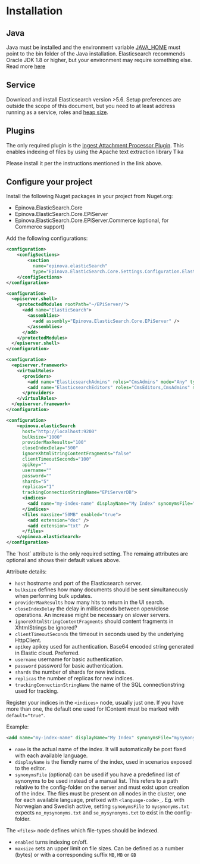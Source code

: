 # Installation

## Java
Java must be installed and the environment variable [JAVA_HOME](https://confluence.atlassian.com/display/DOC/Setting+the+JAVA_HOME+Variable+in+Windows) must point to the bin folder of the Java installation. 
Elasticsearch recommends Oracle JDK 1.8 or higher, but your environment may require something else. 
Read more [here](https://www.elastic.co/guide/en/elasticsearch/reference/current/_installation.html)

## Service
Download and install Elasticsearch version >5.6. Setup preferences are outside the scope of this document, 
but you need to at least address running as a service, roles and [heap size](https://www.elastic.co/guide/en/elasticsearch/reference/current/heap-size.html).

## Plugins
The only required plugin is the [Ingest Attachment Processor Plugin](https://www.elastic.co/guide/en/elasticsearch/plugins/master/ingest-attachment.html). 
This enables indexing of files by using the Apache text extraction library Tika 

Please install it per the instructions mentioned in the link above.

## Configure your project
Install the following Nuget packages in your project from Nuget.org:

* Epinova.ElasticSearch.Core
* Epinova.ElasticSearch.Core.EPiServer
* Epinova.ElasticSearch.Core.EPiServer.Commerce (optional, for Commerce support)

Add the following configurations:

  ```xml
  <configuration>
      <configSections>
          <section 
            name="epinova.elasticSearch"
            type="Epinova.ElasticSearch.Core.Settings.Configuration.ElasticSearchSection, Epinova.ElasticSearch.Core" />
      </configSections>
  </configuration>  
  ```

  ```xml
  <configuration>
    <episerver.shell>
      <protectedModules rootPath="~/EPiServer/">
        <add name="ElasticSearch">
          <assemblies>
            <add assembly="Epinova.ElasticSearch.Core.EPiServer" />
          </assemblies>
        </add>
      </protectedModules>
    </episerver.shell>
  </configuration>
  ```

  ```xml
  <configuration>
    <episerver.framework>
      <virtualRoles>
        <providers>
          <add name="ElasticsearchAdmins" roles="CmsAdmins" mode="Any" type="EPiServer.Security.MappedRole, EPiServer" />
          <add name="ElasticsearchEditors" roles="CmsEditors,CmsAdmins" mode="Any" type="EPiServer.Security.MappedRole, EPiServer" />
        </providers>
      </virtualRoles>
    </episerver.framework>
  </configuration>
  ```

  ```xml
  <configuration>
      <epinova.elasticSearch 
        host="http://localhost:9200" 
        bulksize="1000"
        providerMaxResults="100"
        closeIndexDelay="500"
        ignoreXhtmlStringContentFragments="false"
        clientTimeoutSeconds="100"
        apikey=""
        username=""
        password=""
        shards="5"
        replicas="1"
        trackingConnectionStringName="EPiServerDB">
        <indices>
          <add name="my-index-name" displayName="My Index" synonymsFile="synonyms/mysynonyms.txt" />
        </indices>
        <files maxsize="50MB" enabled="true">
          <add extension="doc" />
          <add extension="txt" />
        </files>
      </epinova.elasticSearch>
  </configuration>
  ```

The ´host´ attribute is the only required setting. The remaing attributes are optional and shows their default values above. 

Attribute details:

* `host` hostname and port of the Elasticsearch server.
* `bulksize` defines how many documents should be sent simultaneously when performing bulk updates.
* `providerMaxResults` how many hits to return in the UI search.
* `closeIndexDelay` the delay in milliseconds between open/close operations. An increase might be necessary on slower servers.
* `ignoreXhtmlStringContentFragments` should content fragments in XhtmlStrings be ignored?
* `clientTimeoutSeconds` the timeout in seconds used by the underlying HttpClient.
* `apikey` apikey used for authentication. Base64 encoded string generated in Elastic cloud. Preferred.
* `username` username for basic authentication.
* `password` password for basic authentication.
* `shards` the number of shards for new indices.
* `replicas` the number of replicas for new indices.
* `trackingConnectionStringName` the name of the SQL connectionstring used for tracking.


Register your indices in the `<indices>` node, usually just one. If you have more than one, the default one used for IContent must be marked with `default="true"`. 

Example:
```xml
<add name="my-index-name" displayName="My Index" synonymsFile="mysynonyms.txt" />
```

* `name` is the actual name of the index. It will automatically be post fixed with each available language.
* `displayName` is the fiendly name of the index, used in scenarios exposed to the editor.
* `synonymsFile` (optional) can be used if you have a predefined list of synonyms to be used instead of a manual list. 
This refers to a path relative to the config-folder on the server and must exist upon creation of the index. 
The files must be present on all nodes in the cluster, one for each available language, prefixed  with `<language-code>_`. 
Eg. with Norwegian and Swedish active, setting `synonymsFile` to `mysynonyms.txt` expects `no_mysynonyms.txt` and `se_mysynonyms.txt` 
to exist in the config-folder.

The `<files>` node defines which file-types should be indexed.
  * `enabled` turns indexing on/off.
  * `maxsize` sets an upper limit on file sizes. Can be defined as a number (bytes) or with a corresponding suffix `MB`, `MB` or `GB`
